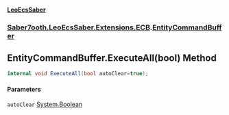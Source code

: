 #### [LeoEcsSaber](index.md 'index')
### [Saber7ooth.LeoEcsSaber.Extensions.ECB](Saber7ooth.LeoEcsSaber.Extensions.ECB.md 'Saber7ooth.LeoEcsSaber.Extensions.ECB').[EntityCommandBuffer](EntityCommandBuffer.md 'Saber7ooth.LeoEcsSaber.Extensions.ECB.EntityCommandBuffer')

## EntityCommandBuffer.ExecuteAll(bool) Method

```csharp
internal void ExecuteAll(bool autoClear=true);
```
#### Parameters

<a name='Saber7ooth.LeoEcsSaber.Extensions.ECB.EntityCommandBuffer.ExecuteAll(bool).autoClear'></a>

`autoClear` [System.Boolean](https://docs.microsoft.com/en-us/dotnet/api/System.Boolean 'System.Boolean')